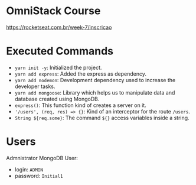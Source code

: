 # OmniStack Course
https://rocketseat.com.br/week-7/inscricao

# Executed Commands
- `yarn init -y`: Initialized the project.
- `yarn add express`: Added the express as dependency.
- `yarn add nodemon`: Development dependency used to increase the developer tasks.
- `yarn add mongoose`: Library which helps us to manipulate data and database created using MongoDB.
- `express()`: This function kind of creates a server on it.
- `'/users', (req, res) => {}`: Kind of an interceptor for the route `/users`.
- `String ${req.some}`: The command `${}` access variables inside a string.

# Users

Admnistrator MongoDB User: 
- login: `ADMIN`
- password: `Initial1`